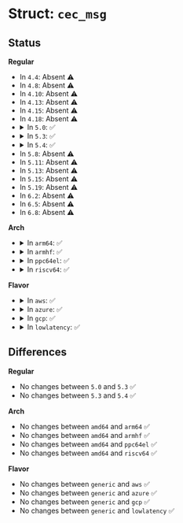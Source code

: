 # Struct: <code>cec_msg</code>

## Status
<b>Regular</b>
<ul>
<li>
In <code>4.4</code>: Absent ⚠️
</li>
<li>
In <code>4.8</code>: Absent ⚠️
</li>
<li>
In <code>4.10</code>: Absent ⚠️
</li>
<li>
In <code>4.13</code>: Absent ⚠️
</li>
<li>
In <code>4.15</code>: Absent ⚠️
</li>
<li>
In <code>4.18</code>: Absent ⚠️
</li>
<li>
<details>
<summary>In <code>5.0</code>: ✅</summary>

```c
struct cec_msg {
    __u64 tx_ts;
    __u64 rx_ts;
    __u32 len;
    __u32 timeout;
    __u32 sequence;
    __u32 flags;
    __u8 msg[16];
    __u8 reply;
    __u8 rx_status;
    __u8 tx_status;
    __u8 tx_arb_lost_cnt;
    __u8 tx_nack_cnt;
    __u8 tx_low_drive_cnt;
    __u8 tx_error_cnt;
};
```
</details>
</li>
<li>
<details>
<summary>In <code>5.3</code>: ✅</summary>

```c
struct cec_msg {
    __u64 tx_ts;
    __u64 rx_ts;
    __u32 len;
    __u32 timeout;
    __u32 sequence;
    __u32 flags;
    __u8 msg[16];
    __u8 reply;
    __u8 rx_status;
    __u8 tx_status;
    __u8 tx_arb_lost_cnt;
    __u8 tx_nack_cnt;
    __u8 tx_low_drive_cnt;
    __u8 tx_error_cnt;
};
```
</details>
</li>
<li>
<details>
<summary>In <code>5.4</code>: ✅</summary>

```c
struct cec_msg {
    __u64 tx_ts;
    __u64 rx_ts;
    __u32 len;
    __u32 timeout;
    __u32 sequence;
    __u32 flags;
    __u8 msg[16];
    __u8 reply;
    __u8 rx_status;
    __u8 tx_status;
    __u8 tx_arb_lost_cnt;
    __u8 tx_nack_cnt;
    __u8 tx_low_drive_cnt;
    __u8 tx_error_cnt;
};
```
</details>
</li>
<li>
In <code>5.8</code>: Absent ⚠️
</li>
<li>
In <code>5.11</code>: Absent ⚠️
</li>
<li>
In <code>5.13</code>: Absent ⚠️
</li>
<li>
In <code>5.15</code>: Absent ⚠️
</li>
<li>
In <code>5.19</code>: Absent ⚠️
</li>
<li>
In <code>6.2</code>: Absent ⚠️
</li>
<li>
In <code>6.5</code>: Absent ⚠️
</li>
<li>
In <code>6.8</code>: Absent ⚠️
</li>
</ul>
<b>Arch</b>
<ul>
<li>
<details>
<summary>In <code>arm64</code>: ✅</summary>

```c
struct cec_msg {
    __u64 tx_ts;
    __u64 rx_ts;
    __u32 len;
    __u32 timeout;
    __u32 sequence;
    __u32 flags;
    __u8 msg[16];
    __u8 reply;
    __u8 rx_status;
    __u8 tx_status;
    __u8 tx_arb_lost_cnt;
    __u8 tx_nack_cnt;
    __u8 tx_low_drive_cnt;
    __u8 tx_error_cnt;
};
```
</details>
</li>
<li>
<details>
<summary>In <code>armhf</code>: ✅</summary>

```c
struct cec_msg {
    __u64 tx_ts;
    __u64 rx_ts;
    __u32 len;
    __u32 timeout;
    __u32 sequence;
    __u32 flags;
    __u8 msg[16];
    __u8 reply;
    __u8 rx_status;
    __u8 tx_status;
    __u8 tx_arb_lost_cnt;
    __u8 tx_nack_cnt;
    __u8 tx_low_drive_cnt;
    __u8 tx_error_cnt;
};
```
</details>
</li>
<li>
<details>
<summary>In <code>ppc64el</code>: ✅</summary>

```c
struct cec_msg {
    __u64 tx_ts;
    __u64 rx_ts;
    __u32 len;
    __u32 timeout;
    __u32 sequence;
    __u32 flags;
    __u8 msg[16];
    __u8 reply;
    __u8 rx_status;
    __u8 tx_status;
    __u8 tx_arb_lost_cnt;
    __u8 tx_nack_cnt;
    __u8 tx_low_drive_cnt;
    __u8 tx_error_cnt;
};
```
</details>
</li>
<li>
<details>
<summary>In <code>riscv64</code>: ✅</summary>

```c
struct cec_msg {
    __u64 tx_ts;
    __u64 rx_ts;
    __u32 len;
    __u32 timeout;
    __u32 sequence;
    __u32 flags;
    __u8 msg[16];
    __u8 reply;
    __u8 rx_status;
    __u8 tx_status;
    __u8 tx_arb_lost_cnt;
    __u8 tx_nack_cnt;
    __u8 tx_low_drive_cnt;
    __u8 tx_error_cnt;
};
```
</details>
</li>
</ul>
<b>Flavor</b>
<ul>
<li>
<details>
<summary>In <code>aws</code>: ✅</summary>

```c
struct cec_msg {
    __u64 tx_ts;
    __u64 rx_ts;
    __u32 len;
    __u32 timeout;
    __u32 sequence;
    __u32 flags;
    __u8 msg[16];
    __u8 reply;
    __u8 rx_status;
    __u8 tx_status;
    __u8 tx_arb_lost_cnt;
    __u8 tx_nack_cnt;
    __u8 tx_low_drive_cnt;
    __u8 tx_error_cnt;
};
```
</details>
</li>
<li>
<details>
<summary>In <code>azure</code>: ✅</summary>

```c
struct cec_msg {
    __u64 tx_ts;
    __u64 rx_ts;
    __u32 len;
    __u32 timeout;
    __u32 sequence;
    __u32 flags;
    __u8 msg[16];
    __u8 reply;
    __u8 rx_status;
    __u8 tx_status;
    __u8 tx_arb_lost_cnt;
    __u8 tx_nack_cnt;
    __u8 tx_low_drive_cnt;
    __u8 tx_error_cnt;
};
```
</details>
</li>
<li>
<details>
<summary>In <code>gcp</code>: ✅</summary>

```c
struct cec_msg {
    __u64 tx_ts;
    __u64 rx_ts;
    __u32 len;
    __u32 timeout;
    __u32 sequence;
    __u32 flags;
    __u8 msg[16];
    __u8 reply;
    __u8 rx_status;
    __u8 tx_status;
    __u8 tx_arb_lost_cnt;
    __u8 tx_nack_cnt;
    __u8 tx_low_drive_cnt;
    __u8 tx_error_cnt;
};
```
</details>
</li>
<li>
<details>
<summary>In <code>lowlatency</code>: ✅</summary>

```c
struct cec_msg {
    __u64 tx_ts;
    __u64 rx_ts;
    __u32 len;
    __u32 timeout;
    __u32 sequence;
    __u32 flags;
    __u8 msg[16];
    __u8 reply;
    __u8 rx_status;
    __u8 tx_status;
    __u8 tx_arb_lost_cnt;
    __u8 tx_nack_cnt;
    __u8 tx_low_drive_cnt;
    __u8 tx_error_cnt;
};
```
</details>
</li>
</ul>

## Differences
<b>Regular</b>
<ul>
<li>
No changes between <code>5.0</code> and <code>5.3</code> ✅
</li>
<li>
No changes between <code>5.3</code> and <code>5.4</code> ✅
</li>
</ul>
<b>Arch</b>
<ul>
<li>
No changes between <code>amd64</code> and <code>arm64</code> ✅
</li>
<li>
No changes between <code>amd64</code> and <code>armhf</code> ✅
</li>
<li>
No changes between <code>amd64</code> and <code>ppc64el</code> ✅
</li>
<li>
No changes between <code>amd64</code> and <code>riscv64</code> ✅
</li>
</ul>
<b>Flavor</b>
<ul>
<li>
No changes between <code>generic</code> and <code>aws</code> ✅
</li>
<li>
No changes between <code>generic</code> and <code>azure</code> ✅
</li>
<li>
No changes between <code>generic</code> and <code>gcp</code> ✅
</li>
<li>
No changes between <code>generic</code> and <code>lowlatency</code> ✅
</li>
</ul>
